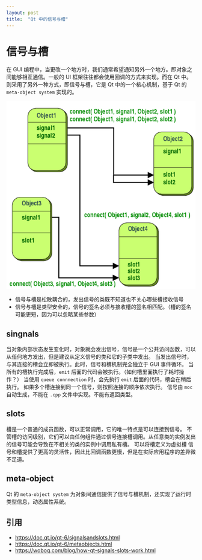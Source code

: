 ```yaml
---
layout: post
title:  "Qt 中的信号与槽"
---
```


# 信号与槽

在 GUI 编程中，当更改一个地方时，我们通常希望通知另外一个地方。即对象之间能够相互通信。一般的 UI 框架往往都会使用回调的方式来实现。而在 Qt 中。则采用了另外一种方式，即信号与槽，它是 Qt 中的一个核心机制，基于 Qt 的 `meta-object system` 实现的。

![singnal and slot usage](/assets/images/signal_slot_usage.png "信号与槽使用示意")

- 信号与槽是松散耦合的，发出信号的类既不知道也不关心哪些槽接收信号
- 信号与槽是类型安全的，信号的签名必须与接收槽的签名相匹配。（槽的签名可能更短，因为可以忽略某些参数）


## singnals 
当对象内部状态发生变化时，对象就会发出信号，信号是一个公共访问函数，可以从任何地方发出，但是建议从定义信号的类和它的子类中发出。
当发出信号时，与其连接的槽会立即被执行。此时，信号和槽机制完全独立于 GUI 事件循环。
当所有的槽执行完成后，`emit` 后面的代码会被执行。（如何槽里面执行了耗时操作？）
当使用 `queue connnection` 时，会先执行 `emit` 后面的代码，槽会在稍后执行。
如果多个槽连接到同一个信号，则按照连接的顺序依次执行。
信号由 `moc` 自动生成，不能在 `.cpp` 文件中实现。不能有返回类型。

## slots 
槽是一个普通的成员函数，可以正常调用，它的唯一特点是可以连接到信号。
不管槽的访问级别，它们可以由任何组件通过信号连接槽调用。从任意类的实例发出的信号可能会导致在不相关的类的实例中调用私有槽。
可以将槽定义为虚拟槽
信号和槽提供了更高的灵活性，因此比回调函数更慢，但是在实际应用程序的差异微不足道。



## meta-object

Qt 的 `meta-object system` 为对象间通信提供了信号与槽机制，还实现了运行时类型信息，动态属性系统。







## 引用
- https://doc.qt.io/qt-6/signalsandslots.html
- https://doc.qt.io/qt-6/metaobjects.html
- https://woboq.com/blog/how-qt-signals-slots-work.html
